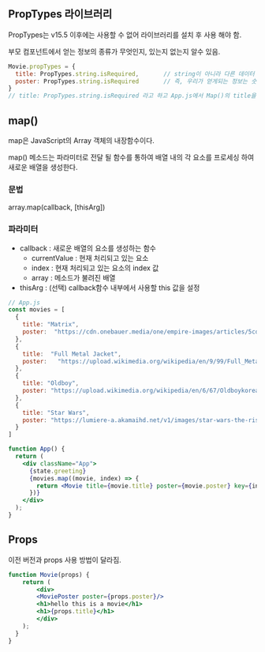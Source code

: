 ## PropTypes 라이브러리

PropTypes는 v15.5 이후에는 사용할 수 없어 라이브러리를 설치 후 사용 해야 함.

부모 컴포넌트에서 얻는 정보의 종류가 무엇인지, 있는지 없는지 알수 있음.

```jsx
Movie.propTypes = {
  title: PropTypes.string.isRequired,       // string이 아니라 다른 데이터 타입이면 오류 발생
  poster: PropTypes.string.isRequired       // 즉, 우리가 얻게되는 정보는 숫자가 아니다.
}
// title: PropTypes.string.isRequired 라고 하고 App.js에서 Map()의 title을 없애면 페이지 검사에서 오류가 발생
```

## map()

map은 JavaScript의 Array 객체의 내장함수이다.

map() 메소드는 파라미터로 전달 될 함수를 통하여 배열 내의 각 요소를 프로세싱 하여 새로운 배열을 생성한다. 

### 문법

array.map(callback, [thisArg])

### 파라미터

- callback : 새로운 배열의 요소를 생성하는 함수
    - currentValue : 현재 처리되고 있는 요소
    - index : 현재 처리되고 있는 요소의 index 값
    - array : 메소드가 불려진 배열
- thisArg : (선택) callback함수 내부에서 사용할 this 값을 설정

```jsx
// App.js
const movies = [
  {
    title: "Matrix",
    poster:  "https://cdn.onebauer.media/one/empire-images/articles/5cd5741b133d503e3a49a5c9/matrix-reloaded.jpg?quality=50&width=1800&ratio=16-9&resizeStyle=aspectfill&format=jpg"
  },
  {
    title:  "Full Metal Jacket",
    poster:   "https://upload.wikimedia.org/wikipedia/en/9/99/Full_Metal_Jacket_poster.jpg"
  },
  {
    title: "Oldboy",
    poster: "https://upload.wikimedia.org/wikipedia/en/6/67/Oldboykoreanposter.jpg"
  },
  {
    title: "Star Wars",
    poster: "https://lumiere-a.akamaihd.net/v1/images/star-wars-the-rise-of-skywalker-theatrical-poster-1000_ebc74357.jpeg?region=0%2C0%2C891%2C1372"
  }
]

function App() {
  return (
    <div className="App">
      {state.greeting}
      {movies.map((movie, index) => {
        return <Movie title={movie.title} poster={movie.poster} key={index} />
      })}
    </div>
  );  
}
```

## Props

이전 버전과 props 사용 방법이 달라짐.

```jsx
function Movie(props) {
    return (
        <div>
        <MoviePoster poster={props.poster}/>
        <h1>hello this is a movie</h1>
        <h1>{props.title}</h1>
        </div>
    );
  }
}
```